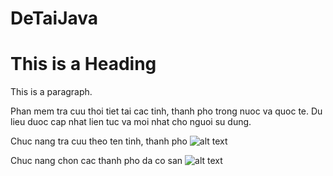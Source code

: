 # DeTaiJava

<!DOCTYPE html>
<html>
<head>
<title>Page Title</title>
</head>
<body>

<h1>This is a Heading</h1>
<p>This is a paragraph.</p>

</body>
</html>

Phan mem tra cuu thoi tiet tai cac tinh, thanh pho trong nuoc va quoc te. Du lieu duoc cap nhat lien tuc va moi nhat cho nguoi su dung.

Chuc nang tra cuu theo ten tinh, thanh pho
![alt text](https://github.com/hoanghoakhoa96/DeTaiJava/blob/master/DuBaoThoiTiet/chonthanhpho.png)

Chuc nang chon cac thanh pho da co san
![alt text](https://github.com/hoanghoakhoa96/DeTaiJava/blob/master/DuBaoThoiTiet/item.png)

